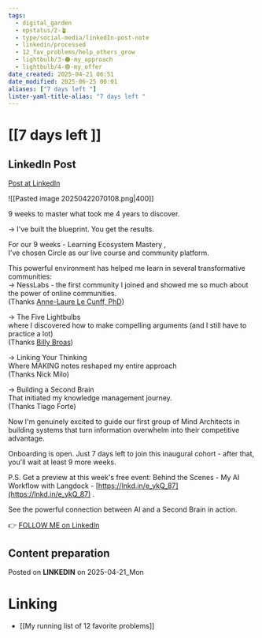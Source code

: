 ```yaml
---
tags:
  - digital_garden
  - epstatus/2-🪴
  - type/social-media/linkedIn-post-note
  - linkedin/processed
  - 12_fav_problems/help_others_grow
  - lightbulb/3-🟠-my_approach
  - lightbulb/4-🟢-my_offer
date_created: 2025-04-21 06:51
date_modified: 2025-06-25 00:01
aliases: ["7 days left "]
linter-yaml-title-alias: "7 days left "
---
```

# [[7 days left ]]

## LinkedIn Post

[Post at LinkedIn](https://www.linkedin.com/posts/sebastiankamilli_9-weeks-to-master-what-took-me-4-years-to-activity-7319963148134871040-XS60?utm_source=share&utm_medium=member_desktop&rcm=ACoAAA1M1pkBgWCYPhT45EpfLiHzViQqRWNCIv4)

![[Pasted image 20250422070108.png|400]]

9 weeks to master what took me 4 years to discover.  
  
→ I've built the blueprint. You get the results.  
  
For our 9 weeks - Learning Ecosystem Mastery ,  
I've chosen Circle as our live course and community platform.  
  
This powerful environment has helped me learn in several transformative communities:  
→ NessLabs - the first community I joined and showed me so much about the power of online communities.  
(Thanks [Anne-Laure Le Cunff, PhD](https://www.linkedin.com/in/neuranne/))  
  
→ The Five Lightbulbs  
where I discovered how to make compelling arguments (and I still have to practice a lot)  
(Thanks [Billy Broas](https://www.linkedin.com/in/billybroas/))  
  
→ Linking Your Thinking  
Where MAKING notes reshaped my entire approach  
(Thanks Nick Milo)  
  
→ Building a Second Brain  
That initiated my knowledge management journey.  
(Thanks Tiago Forte)  
  
Now l'm genuinely excited to guide our first group of Mind Architects in building systems that turn information overwhelm into their competitive advantage.  
  
Onboarding is open. Just 7 days left to join this inaugural cohort - after that, you'll wait at least 9 more weeks.  
  
P.S. Get a preview at this week's free event: Behind the Scenes - My AI Workflow with Langdock - [https://lnkd.in/e_ykQ_87](https://lnkd.in/e_ykQ_87) .  
  
See the powerful connection between AI and a Second Brain in action.

👉 [FOLLOW ME on LinkedIn](https://www.linkedin.com/comm/mynetwork/discovery-see-all?usecase=PEOPLE_FOLLOWS&followMember=sebastiankamilli)

## Content preparation

Posted on **LINKEDIN** on 2025-04-21_Mon

# Linking

+ [[My running list of 12 favorite problems]]